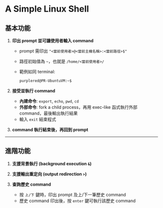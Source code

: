 # A Simple Linux Shell

## 基本功能

1. **印出 prompt 並可讓使用者輸入 command**
    - prompt 需印出 `"<當前使用者>@<當前主機名稱>:<當前路徑>$"` 
    - 路徑初始值為 `~`，也就是 `/home/<當前使用者>/`
    - 範例如同 terminal:
      
      ```bash
      purplered@PR-UbuntuVM:~$
      ```

2. **接受並執行 command**
    - **內建命令**: `export`, `echo`, `pwd`, `cd`
    - **外部命令**: fork a child process，再用 exec-like 函式執行外部 command，最後輸出執行結果
    - 輸入 `exit` 結束程式

3. **command 執行結束後，再回到 prompt**

---

## 進階功能 

1. **支援背景執行 (background execution `&`)**

2. **支援輸出重定向 (output redirection `>`)**

3. **查詢歷史 command**
    - 按 `上/下` 鍵時，印出 prompt 及上/下一筆歷史 command
    - 歷史 command 印出後，按 `enter` 鍵可執行該歷史 command

